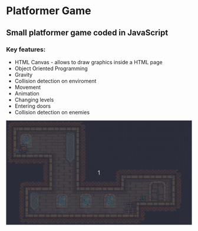 # Platformer Game
## Small platformer game coded in JavaScript
### Key features:
- HTML Canvas - allows to draw graphics inside a HTML page
- Object Oriented Programming
- Gravity
- Collision detection on enviroment
- Movement
- Animation
- Changing levels
- Entering doors
- Collision detection on enemies

![JavaScript platformer game](platformer.gif)
